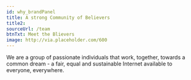 ```yaml
---
id: why_brandPanel
title: A strong Community of Believers
title2: 
sourceUrl: /team
btnTxt: Meet the Blievers
image: http://via.placeholder.com/600
---
```


We are a group of passionate individuals that work, together, towards a common dream - a fair, equal and sustainable Internet available to everyone, everywhere.
